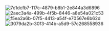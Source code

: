 ![7c1dcfb7-117c-4879-b8b1-2e844a3d6896](https://github.com/user-attachments/assets/2f67335d-c263-4aac-8f05-9bb502403ece)
![2aec3a4a-499b-4f5b-8446-a8e54a021c53](https://github.com/user-attachments/assets/491f8f06-04e2-45eb-8a97-2a712a2cb953)
![f5ea2a6b-07f5-4413-a54f-e70567e6b62d](https://github.com/user-attachments/assets/ecc60db6-e7e1-47a5-8c8e-b802298fe806)
![3079da2b-30f3-414b-a5d9-57c268558936](https://github.com/user-attachments/assets/50b515d6-ab1f-49ba-a0a3-8c79704991ab)
